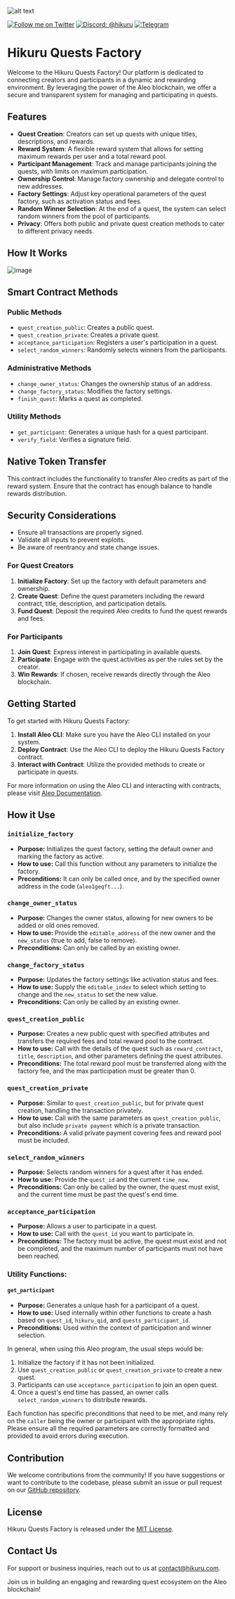 ![alt text](imgs/image.png "Hikuru")

[![Follow me on Twitter](https://img.shields.io/badge/Twitter-%231DA1F2.svg?style=for-the-badge&logo=Twitter&logoColor=white)](https://twitter.com/HikuruOfficial)
[![Discord: @hikuru](https://img.shields.io/badge/Discord-%235865F2.svg?style=for-the-badge&logo=discord&logoColor=white)](https://discord.gg/mevde2mRSw)
[![Telegram](https://img.shields.io/badge/Telegram-%235865F2.svg?style=for-the-badge&logo=telegram&logoColor=white)](https://t.me/HikuruOfficial)

# Hikuru Quests Factory

Welcome to the Hikuru Quests Factory! Our platform is dedicated to connecting creators and participants in a dynamic and rewarding environment. By leveraging the power of the Aleo blockchain, we offer a secure and transparent system for managing and participating in quests.

## Features

- **Quest Creation**: Creators can set up quests with unique titles, descriptions, and rewards.
- **Reward System**: A flexible reward system that allows for setting maximum rewards per user and a total reward pool.
- **Participant Management**: Track and manage participants joining the quests, with limits on maximum participation.
- **Ownership Control**: Manage factory ownership and delegate control to new addresses.
- **Factory Settings**: Adjust key operational parameters of the quest factory, such as activation status and fees.
- **Random Winner Selection**: At the end of a quest, the system can select random winners from the pool of participants.
- **Privacy**: Offers both public and private quest creation methods to cater to different privacy needs.

## How It Works
![image](https://github.com/HikuruOfficial/Hikuru-Quests-Factory/assets/132744928/95d03b23-9cb0-4bfb-9675-835990da2d4a)


## Smart Contract Methods
### Public Methods
- `quest_creation_public`: Creates a public quest.
- `quest_creation_private`: Creates a private quest.
- `acceptance_participation`: Registers a user's participation in a quest.
- `select_random_winners`: Randomly selects winners from the participants.

### Administrative Methods
- `change_owner_status`: Changes the ownership status of an address.
- `change_factory_status`: Modifies the factory settings.
- `finish_quest`: Marks a quest as completed.

### Utility Methods
- `get_participant`: Generates a unique hash for a quest participant.
- `verify_field`: Verifies a signature field.

## Native Token Transfer
This contract includes the functionality to transfer Aleo credits as part of the reward system. Ensure that the contract has enough balance to handle rewards distribution.

## Security Considerations
- Ensure all transactions are properly signed.
- Validate all inputs to prevent exploits.
- Be aware of reentrancy and state change issues.


### For Quest Creators

1. **Initialize Factory**: Set up the factory with default parameters and ownership.
2. **Create Quest**: Define the quest parameters including the reward contract, title, description, and participation details.
3. **Fund Quest**: Deposit the required Aleo credits to fund the quest rewards and fees.

### For Participants

1. **Join Quest**: Express interest in participating in available quests.
2. **Participate**: Engage with the quest activities as per the rules set by the creator.
3. **Win Rewards**: If chosen, receive rewards directly through the Aleo blockchain.

## Getting Started

To get started with Hikuru Quests Factory:

1. **Install Aleo CLI**: Make sure you have the Aleo CLI installed on your system.
2. **Deploy Contract**: Use the Aleo CLI to deploy the Hikuru Quests Factory contract.
3. **Interact with Contract**: Utilize the provided methods to create or participate in quests.

For more information on using the Aleo CLI and interacting with contracts, please visit [Aleo Documentation](https://docs.aleo.org/).

## How it Use

### `initialize_factory`

- **Purpose:** Initializes the quest factory, setting the default owner and marking the factory as active.
- **How to use:** Call this function without any parameters to initialize the factory.
- **Preconditions:** It can only be called once, and by the specified owner address in the code (`aleo1geqft...`).

### `change_owner_status`

- **Purpose:** Changes the owner status, allowing for new owners to be added or old ones removed.
- **How to use:** Provide the `editable_address` of the new owner and the `new_status` (true to add, false to remove).
- **Preconditions:** Can only be called by an existing owner.

### `change_factory_status`

- **Purpose:** Updates the factory settings like activation status and fees.
- **How to use:** Supply the `editable_index` to select which setting to change and the `new_status` to set the new value.
- **Preconditions:** Can only be called by an existing owner.

### `quest_creation_public`

- **Purpose:** Creates a new public quest with specified attributes and transfers the required fees and total reward pool to the contract.
- **How to use:** Call with the details of the quest such as `reward_contract`, `title`, `description`, and other parameters defining the quest attributes.
- **Preconditions:** The total reward pool must be transferred along with the factory fee, and the max participation must be greater than 0.

### `quest_creation_private`

- **Purpose:** Similar to `quest_creation_public`, but for private quest creation, handling the transaction privately.
- **How to use:** Call with the same parameters as `quest_creation_public`, but also include `private payment` which is a private transaction.
- **Preconditions:** A valid private payment covering fees and reward pool must be included.

### `select_random_winners`

- **Purpose:** Selects random winners for a quest after it has ended.
- **How to use:** Provide the `quest_id` and the current `time_now`.
- **Preconditions:** Can only be called by the owner, the quest must exist, and the current time must be past the quest's end time.

### `acceptance_participation`

- **Purpose:** Allows a user to participate in a quest.
- **How to use:** Call with the `quest_id` you want to participate in.
- **Preconditions:** The factory must be active, the quest must exist and not be completed, and the maximum number of participants must not have been reached.

### Utility Functions:

#### `get_participant`
- **Purpose:** Generates a unique hash for a participant of a quest.
- **How to use:** Used internally within other functions to create a hash based on `quest_id`, `hikuru_qid`, and `quests_participant_id`.
- **Preconditions:** Used within the context of participation and winner selection.

In general, when using this Aleo program, the usual steps would be:
1. Initialize the factory if it has not been initialized.
2. Use `quest_creation_public` or `quest_creation_private` to create a new quest.
3. Participants can use `acceptance_participation` to join an open quest.
4. Once a quest's end time has passed, an owner calls `select_random_winners` to distribute rewards.

Each function has specific preconditions that need to be met, and many rely on the `caller` being the owner or participant with the appropriate rights. Please ensure all the required parameters are correctly formatted and provided to avoid errors during execution.



## Contribution

We welcome contributions from the community! If you have suggestions or want to contribute to the codebase, please submit an issue or pull request on our [GitHub repository](https://github.com/hikuru-quests-factory).

## License

Hikuru Quests Factory is released under the [MIT License](https://opensource.org/licenses/MIT).

## Contact Us

For support or business inquiries, reach out to us at [contact@hikuru.com](mailto:hikuru.developer@gmail.com).

Join us in building an engaging and rewarding quest ecosystem on the Aleo blockchain!
